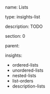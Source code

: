 name: Lists

type: insights-list

description: TODO

section: 0

parent: 

insights:
  - ordered-lists
  - unordered-lists
  - nested-lists
  - list-orders
  - description-lists